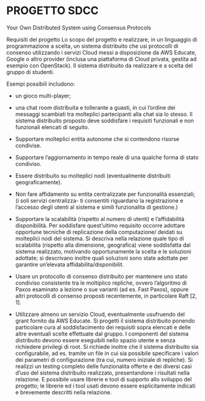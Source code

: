 # PROGETTO SDCC
Your Own Distributed System using Consensus Protocols

Requisiti del progetto
Lo scopo del progetto e realizzare, in un linguaggio di programmazione a scelta, un sistema distribuito che
usi protocolli di consenso utilizzando i servizi Cloud messi a disposizione da AWS Educate, Google o altro
provider (inclusa una piattaforma di Cloud privata, gestita ad esempio con OpenStack).
Il sistema distribuito da realizzare e a scelta del gruppo di studenti. 

Esempi possibili includono:
- un gioco multi-player;
- una chat room distribuita e tollerante a guasti, in cui l’ordine dei messaggi scambiati tra molteplici
partecipanti alla chat sia lo stesso.
Il sistema distribuito proposto deve soddisfare i requisiti funzionali e non funzionali elencati di seguito.
- Supportare molteplici entita autonome che si contendono risorse condivise.
- Supportare l’aggiornamento in tempo reale di una qualche forma di stato condiviso.
- Essere distribuito su molteplici nodi (eventualmente distribuiti geograficamente).
- Non fare affidamento su entita centralizzate per funzionalità essenziali; (i soli servizi centralizza- 
ti consentiti riguardano la registrazione e l’accesso degli utenti al sistema e simili funzionalita di gestione.)
- Supportare la scalabilità (rispetto al numero di utenti) e l’affidabilità disponibilità. Per soddisfare 
quest’ultimo requisito occorre adottare opportune tecniche di replicazione della computazione/ deidati
su molteplici nodi del sistema. Si descriva nella relazione quale tipo di scalabilita (rispetto alla
dimensione, geografica) viene soddisfatta dal sistema realizzato, motivando opportunamente la scelta
e le soluzioni adottate; si descrivano inoltre quali soluzioni sono state adottate per garantire un’elevata
affidabilita/disponibilit.
- Usare un protocollo di consenso distribuito per mantenere uno stato condiviso consistente tra le moltiplico
repliche, ovvero l’algoritmo di Paxos esaminato a lezione o sue varianti (ad es. Fast Paxos),
oppure altri protocolli di consenso proposti recentemente, in particolare Raft [2, 1].

- Utilizzare almeno un servizio Cloud, eventualmente usufruendo del grant fornito da AWS Educate.
Si progetti il sistema distribuito ponendo particolare cura al soddisfacimento dei requisiti sopra elencati
e delle altre eventuali scelte effettuate dal gruppo. I componenti del sistema distribuito devono essere eseguibili
nello spazio utente e senza richiedere privilegi di root. Si richiede inoltre che il sistema distribuito sia
configurabile, ad es. tramite un file in cui sia possibile specificare i valori dei parametri di configurazione
(tra cui, numero iniziale di repliche).
Si realizzi un testing completo delle funzionalita offerte e dei diversi casi d’uso del sistema distribuito realizzato, presentandone i risultati nella relazione.
E possibile usare librerie e tool di supporto allo sviluppo del progetto; le librerie ed i tool usati devono essere esplicitamente indicati e brevemente descritti nella relazione.

